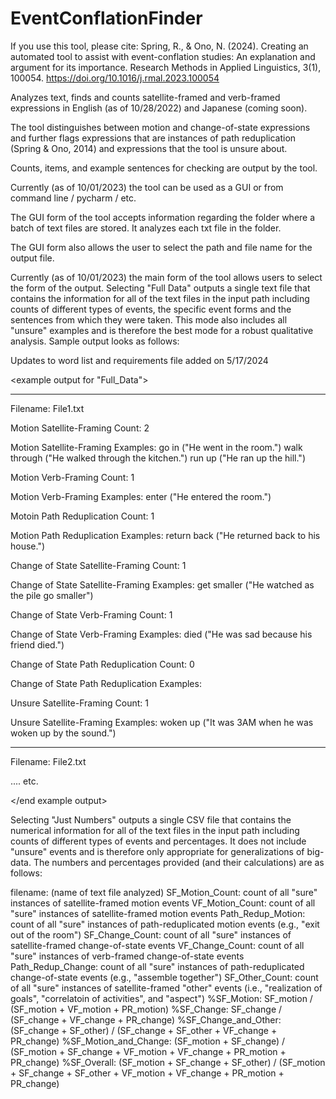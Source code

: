 # EventConflationFinder
If you use this tool, please cite:
Spring, R., & Ono, N. (2024). Creating an automated tool to assist with event-conflation studies: An explanation and argument for its importance. Research Methods in Applied Linguistics, 3(1), 100054. https://doi.org/10.1016/j.rmal.2023.100054

Analyzes text, finds and counts satellite-framed and verb-framed expressions in English (as of 10/28/2022) and Japanese (coming soon). 

The tool distinguishes between motion and change-of-state expressions and further flags expressions that are instances of path reduplication (Spring & Ono, 2014) and expressions that the tool is unsure about. 

Counts, items, and example sentences for checking are output by the tool.

Currently (as of 10/01/2023) the tool can be used as a GUI or from command line / pycharm / etc.

The GUI form of the tool accepts information regarding the folder where a batch of text files are stored. It analyzes each txt file in the folder.

The GUI form also allows the user to select the path and file name for the output file.

Currently (as of 10/01/2023) the main form of the tool allows users to select the form of the output. 
Selecting "Full Data" outputs a single text file that contains the information for all of the text files in the input path including counts of different types of events, the specific event forms and the sentences from which they were taken. 
This mode also includes all "unsure" examples and is therefore the best mode for a robust qualitative analysis. Sample output looks as follows:

Updates to word list and requirements file added on 5/17/2024


<example output for "Full_Data"> 
*************
Filename: File1.txt

Motion Satellite-Framing Count: 2

Motion Satellite-Framing Examples:
go in ("He went in the room.")
walk through ("He walked through the kitchen.")
run up ("He ran up the hill.")

Motion Verb-Framing Count: 1

Motion Verb-Framing Examples:
enter ("He entered the room.")

Motoin Path Reduplication Count: 1

Motion Path Reduplication Examples:
return back ("He returned back to his house.")

Change of State Satellite-Framing Count: 1

Change of State Satellite-Framing Examples: 
get smaller ("He watched as the pile go smaller")

Change of State Verb-Framing Count: 1

Change of State Verb-Framing Examples: 
died ("He was sad because his friend died.")

Change of State Path Reduplication Count: 0

Change of State Path Reduplication Examples: 

Unsure Satellite-Framing Count: 1

Unsure Satellite-Framing Examples: 
woken up ("It was 3AM when he was woken up by the sound.")


*************
Filename: File2.txt

....
etc.

</end example output>

 Selecting "Just Numbers" outputs a single CSV file that contains the numerical information for all of the text files in the input path including counts of different types of events and percentages. 
 It does not include "unsure" events and is therefore only appropriate for generalizations of big-data. 
 The numbers and percentages provided (and their calculations) are as follows:

filename: (name of text file analyzed)
SF_Motion_Count: count of all "sure" instances of satellite-framed motion events
VF_Motion_Count: count of all "sure" instances of satellite-framed motion events
Path_Redup_Motion: count of all "sure" instances of path-reduplicated motion events (e.g., "exit out of the room")
SF_Change_Count: count of all "sure" instances of satellite-framed change-of-state events
VF_Change_Count: count of all "sure" instances of verb-framed change-of-state events
Path_Redup_Change: count of all "sure" instances of path-reduplicated change-of-state events (e.g., "assemble together")
SF_Other_Count: count of all "sure" instances of satellite-framed "other" events (i.e., "realization of goals", "correlatoin of activities", and "aspect")
%SF_Motion: SF_motion / (SF_motion + VF_motion + PR_motion)
%SF_Change: SF_change / (SF_change + VF_change + PR_change)
%SF_Change_and_Other: (SF_change + SF_other) / (SF_change + SF_other + VF_change + PR_change) 
%SF_Motion_and_Change: (SF_motion + SF_change) / (SF_motion + SF_change + VF_motion + VF_change + PR_motion + PR_change)
%SF_Overall: (SF_motion + SF_change + SF_other) / (SF_motion + SF_change + SF_other + VF_motion + VF_change + PR_motion + PR_change)

